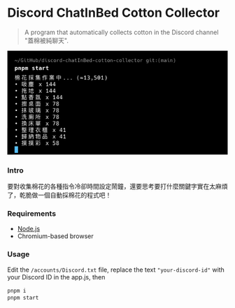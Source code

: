 # Discord ChatInBed Cotton Collector

> A program that automatically collects cotton in the Discord channel "蓋棉被純聊天".

![photo](/screenshot.png)

### Intro

要對收集棉花的各種指令冷卻時間設定鬧鐘，還要思考要打什麼關鍵字實在太麻煩了，乾脆做一個自動採棉花的程式吧！

### Requirements

- [Node.js](https://nodejs.org/en/download/)
- Chromium-based browser

### Usage

Edit the `/accounts/Discord.txt` file, replace the text `"your-discord-id"` with your Discord ID in the app.js, then

    pnpm i
    pnpm start
